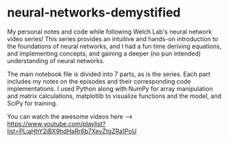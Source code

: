 # neural-networks-demystified
My personal notes and code while following Welch Lab's neural network video series! This series provides an intuitive and hands-on introduction to the foundations of neural networks, and I had a fun time deriving equations, and implementing concepts, and gaining a deeper (no pun intended) understanding of neural networks.

The main notebook file is divided into 7 parts, as is the series. Each part includes my notes on the episodes and their corresponding code implementations. I used Python along with NumPy for array manipulation and matrix calculations, matplotlib to visualize functions and the model, and SciPy for training.

You can watch the awesome videos here --> https://www.youtube.com/playlist?list=PLiaHhY2iBX9hdHaRr6b7XevZtgZRa1PoU
